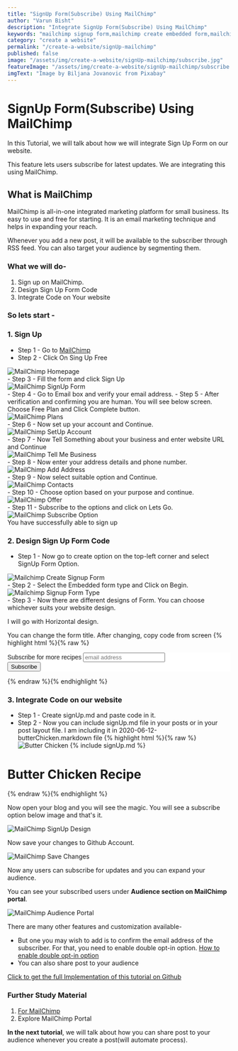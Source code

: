```yaml
---
title: "SignUp Form(Subscribe) Using MailChimp"
author: "Varun Bisht"
description: "Integrate SignUp Form(Subscribe) Using MailChimp"
keywords: "mailchimp signup form,mailchimp create embedded form,mailchimp websites,how to setup mailchimp"
category: "create a website"
permalink: "/create-a-website/signUp-mailchimp"
published: false
image: "/assets/img/create-a-website/signUp-mailchimp/subscribe.jpg"
featureImage: "/assets/img/create-a-website/signUp-mailchimp/subscribe.jpg"
imgText: "Image by Biljana Jovanovic from Pixabay"
---
```

# SignUp Form(Subscribe) Using MailChimp

In this Tutorial, we will talk about how we will integrate Sign Up Form on our website.

This feature lets users subscribe for latest updates. We are integrating this using MailChimp.

## What is MailChimp

MailChimp is all-in-one integrated marketing platform for small business.
Its easy to use and free for starting.
It is an email marketing technique and helps in expanding your reach.

Whenever you add a new post, it will be available to the subscriber through RSS feed.
You can also target your audience by segmenting them.

### What we will do-
1. Sign up on MailChimp.
2. Design Sign Up Form Code
3. Integrate Code on Your website

### So lets start -

### 1. Sign Up
- Step 1 - Go to [MailChimp](https://mailchimp.com "MailChimp")
- Step 2 - Click On Sing Up Free
<div class="imgCont">
  <img alt="MailChimp Homepage" title="MailChimp Homepage" src="/assets/img/create-a-website/signUp-mailchimp/mailchimp-homepage.png" />
</div>
- Step 3 - Fill the form and click Sign Up
<div class="imgCont">
  <img alt="MailChimp SignUp Form" title="MailChimp SignUp Form" src="/assets/img/create-a-website/signUp-mailchimp/mailchimp-signup-form.png" />
</div>
- Step 4 - Go to Email box and verify your email address.
- Step 5 - After verification and confirming you are human. You will see below screen. Choose Free Plan and Click Complete button.
<div class="imgCont">
  <img alt="MailChimp Plans" title="MailChimp Plans" src="/assets/img/create-a-website/signUp-mailchimp/mailchimp-plans.png" />
</div>
- Step 6 - Now set up your account and Continue.
<div class="imgCont">
  <img alt="MailChimp SetUp Account" title="MailChimp SetUp Account" src="/assets/img/create-a-website/signUp-mailchimp/mailchimp-setup-account.png" />
</div>
- Step 7 - Now Tell Something about your business and enter website URL and Continue
<div class="imgCont">
  <img alt="MailChimp Tell Me Business" title="MailChimp Tell Me Business" src="/assets/img/create-a-website/signUp-mailchimp/mailchimp-tellme-business.png" />
</div>
- Step 8 - Now enter your address details and phone number.
<div class="imgCont">
  <img alt="MailChimp Add Address" title="MailChimp Add Address" src="/assets/img/create-a-website/signUp-mailchimp/mailchimp-add-address.png" />
</div>
- Step 9 - Now select suitable option and Continue.
<div class="imgCont">
  <img alt="MailChimp Contacts" title="MailChimp Contacts" src="/assets/img/create-a-website/signUp-mailchimp/mailchimp-contacts.png" />
</div>
- Step 10 - Choose option based on your purpose and continue.
<div class="imgCont">
  <img alt="MailChimp Offer" title="MailChimp Offer" src="/assets/img/create-a-website/signUp-mailchimp/mailchimp-offer.png" />
</div>
- Step 11 - Subscribe to the options and click on Lets Go.
<div class="imgCont">
  <img alt="MailChimp Subscribe Option" title="MailChimp Subscribe Option" src="/assets/img/create-a-website/signUp-mailchimp/mailchimp-subscribe-option.png" />
	</div>
You have successfully able to sign up

### 2. Design Sign Up Form Code

- Step 1 - Now go to create option on the top-left corner and select SignUp Form Option.
<div class="imgCont">
  <img alt="Mailchimp Create Signup Form" title="Mailchimp Create Signup Form" src="/assets/img/create-a-website/signUp-mailchimp/mailchimp-create-signup-form.png" />
</div>
- Step 2 - Select the Embedded form type and Click on Begin.
<div class="imgCont">
  <img alt="Mailchimp Signup Form Type" title="Mailchimp Signup Form Type" src="/assets/img/create-a-website/signUp-mailchimp/mailchimp-signup-form-type.png" />
</div>
- Step 3 - Now there are different designs of Form. You can choose whichever suits your website design.

   I will go with Horizontal design.

   You can change the form title. After changing, copy code from screen
{% highlight html %}{% raw %}
<!-- Begin Mailchimp Signup Form -->
<link href="//cdn-images.mailchimp.com/embedcode/horizontal-slim-10_7.css" rel="stylesheet" type="text/css">
<style type="text/css">
	#mc_embed_signup{background:#fff; clear:left; font:14px Helvetica,Arial,sans-serif; width:100%;}
	/* Add your own Mailchimp form style overrides in your site stylesheet or in this style block.
	   We recommend moving this block and the preceding CSS link to the HEAD of your HTML file. */
</style>
<div id="mc_embed_signup">
<form action="https://github.us10.list-manage.com/subscribe/post?u=8e538f972fa09484ba232492f&amp;id=5b5863d2f0" method="post" id="mc-embedded-subscribe-form" name="mc-embedded-subscribe-form" class="validate" target="_blank" novalidate>
    <div id="mc_embed_signup_scroll">
	<label for="mce-EMAIL">Subscribe for more recipes</label>
	<input type="email" value="" name="EMAIL" class="email" id="mce-EMAIL" placeholder="email address" required>
    <!-- real people should not fill this in and expect good things - do not remove this or risk form bot signups-->
    <div style="position: absolute; left: -5000px;" aria-hidden="true"><input type="text" name="b_8e538f972fa09484ba232492f_5b5863d2f0" tabindex="-1" value=""></div>
    <div class="clear"><input type="submit" value="Subscribe" name="subscribe" id="mc-embedded-subscribe" class="button"></div>
    </div>
</form>
</div>
<!--End mc_embed_signup-->
{% endraw %}{% endhighlight %}

### 3. Integrate Code on our website
- Step 1 - Create signUp.md and paste code in it.
- Step 2 - Now you can include signUp.md file in your posts or in your post layout file.
I am including it in 2020-06-12-butterChicken.markdown file
{% highlight html %}{% raw %}
![Butter Chicken](/assets/img/non-veg/butterChicken.jpg "Butter Chicken")
{% include signUp.md %}
# Butter Chicken Recipe
{% endraw %}{% endhighlight %}

Now open your blog and you will see the magic. You will see a subscribe option below image and that's it.
<div class="imgCont">
  <img alt="MailChimp SignUp Design" title="MailChimp SignUp Design" src="/assets/img/create-a-website/signUp-mailchimp/mailchimp-signup-design.png" />
</div>

Now save your changes to Github Account.
<div class="imgCont">
  <img alt="MailChimp Save Changes" title="MailChimp Save Changes" src="/assets/img/create-a-website/signUp-mailchimp/mailchimp-save-changes.png" />
</div>


Now any users can subscribe for updates and you can expand your audience.

You can see your subscribed users under **Audience section on MailChimp portal**.
<div class="imgCont">
  <img alt="MailChimp Audience Portal" title="MailChimp Audience Portal" src="/assets/img/create-a-website/signUp-mailchimp/mailchimp-audience-portal.png" />
	</div>

There are many other features and customization available-
- But one you may wish to add is to confirm the email address of the subscriber.
For that, you need to enable double opt-in option.
[How to enable double opt-in option](https://mailchimp.com/help/set-signup-preferences "How to enable double opt-in option")
- You can also share post to your audience

<a href="https://github.com/vbisht7038/vbisht7038.github.io.git">Click to get the full Implementation of this tutorial on Github</a>

### Further Study Material

1. [For MailChimp](https://mailchimp.com "MailChimp")
2. Explore MailChimp Portal

**In the next tutorial**, we will talk about how you can share post to your audience whenever you create a post(will automate process).
